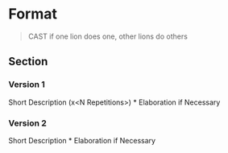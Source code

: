 # Format
> CAST
> if one lion does one, other lions do others
## Section

### Version 1
Short Description (x\<N Repetitions>)
	* Elaboration if Necessary
### Version 2
Short Description
	* Elaboration if Necessary
